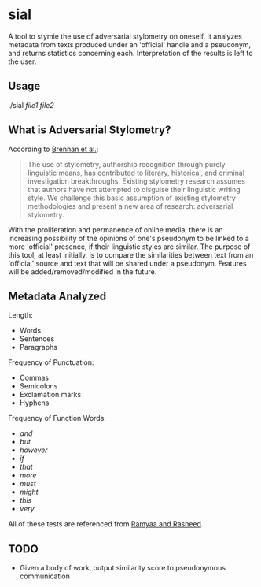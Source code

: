 # sial
A tool to stymie the use of adversarial stylometry on oneself. It analyzes metadata from texts produced under an 'official' handle and a pseudonym, and returns statistics concerning each. Interpretation of the results is left to the user.

## Usage
./sial *file1* *file2*

## What is Adversarial Stylometry?
According to [Brennan et al.](https://www.cs.drexel.edu/~sa499/papers/adversarial_stylometry.pdf):
> The use of stylometry, authorship recognition through purely linguistic means, has contributed to literary, historical, and criminal investigation breakthroughs. Existing stylometry research assumes that authors have not attempted to disguise their linguistic writing style. We challenge this basic assumption of existing stylometry methodologies and present a new area of research: adversarial stylometry.

With the proliferation and permanence of online media, there is an increasing possibility of the opinions of one's pseudonym to be linked to a more 'official' presence, if their linguistic styles are similar. The purpose of this tool, at least initially, is to compare the similarities between text from an 'official' source and text that will be shared under a pseudonym. Features will be added/removed/modified in the future.

## Metadata Analyzed
Length:
+ Words
+ Sentences
+ Paragraphs

Frequency of Punctuation:
+ Commas
+ Semicolons
+ Exclamation marks
+ Hyphens

Frequency of Function Words:
+ *and*
+ *but*
+ *however*
+ *if*
+ *that*
+ *more*
+ *must*
+ *might*
+ *this*
+ *very*

All of these tests are referenced from [Ramyaa and Rasheed](http://www2.tcs.ifi.lmu.de/~ramyaa/publications/stylometry.pdf).

## TODO
+ Given a body of work, output similarity score to pseudonymous communication